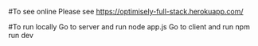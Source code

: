 #To see online
Please see https://optimisely-full-stack.herokuapp.com/

#To run locally
Go to server and run node app.js
Go to client and run npm run dev
